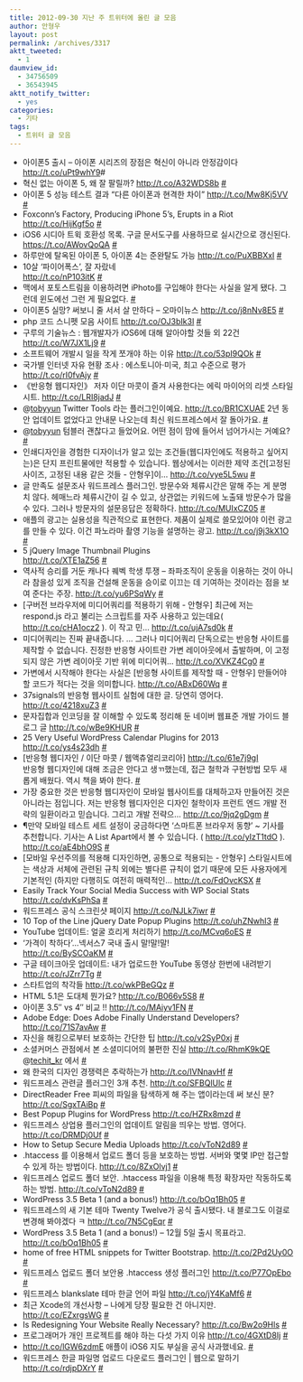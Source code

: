 ```yaml
---
title: 2012-09-30 지난 주 트위터에 올린 글 모음
author: 안형우
layout: post
permalink: /archives/3317
aktt_tweeted:
  - 1
daumview_id:
  - 34756509
  - 36543945
aktt_notify_twitter:
  - yes
categories:
  - 기타
tags:
  - 트위터 글 모음
---
```

<ul class="aktt_tweet_digest">
  <li>
    아이폰5 출시 &#8211; 아이폰 시리즈의 장점은 혁신이 아니라 안정감이다 <a href="http://t.co/uPt9whY9" rel="nofollow">http://t.co/uPt9whY9</a>#
  </li>
  <li>
    혁신 없는 아이폰 5, 왜 잘 팔릴까? <a href="http://t.co/A32WDS8b" rel="nofollow">http://t.co/A32WDS8b</a> <a class="aktt_tweet_time" href="http://twitter.com/mytory/statuses/250145351879761920">#</a>
  </li>
  <li>
    아이폰 5 성능 테스트 결과 “다른 아이폰과 현격한 차이” <a href="http://t.co/Mw8Kj5VV" rel="nofollow">http://t.co/Mw8Kj5VV</a> <a class="aktt_tweet_time" href="http://twitter.com/mytory/statuses/250176684668645376">#</a>
  </li>
  <li>
    Foxconn&#8217;s Factory, Producing iPhone 5&#8217;s, Erupts in a Riot <a href="http://t.co/HijKgf5o" rel="nofollow">http://t.co/HijKgf5o</a> <a class="aktt_tweet_time" href="http://twitter.com/mytory/statuses/250305085832310785">#</a>
  </li>
  <li>
    iOS6 시디아 트윅 호환성 목록. 구글 문서도구를 사용하므로 실시간으로 갱신된다. <a href="https://t.co/AWovQoQA" rel="nofollow">https://t.co/AWovQoQA</a> <a class="aktt_tweet_time" href="http://twitter.com/mytory/statuses/250449668448862208">#</a>
  </li>
  <li>
    하루만에 탈옥된 아이폰 5, 아이폰 4는 준완탈도 가능 <a href="http://t.co/PuXBBXxI" rel="nofollow">http://t.co/PuXBBXxI</a> <a class="aktt_tweet_time" href="http://twitter.com/mytory/statuses/250450272495738880">#</a>
  </li>
  <li>
    10살 ‘파이어폭스’, 잘 자랐네<br /> <a href="http://t.co/nP103itK" rel="nofollow">http://t.co/nP103itK</a> <a class="aktt_tweet_time" href="http://twitter.com/mytory/statuses/250455389135589377">#</a>
  </li>
  <li>
    맥에서 포토스트림을 이용하려면 iPhoto를 구입해야 한다는 사실을 알게 됐다. 그런데 윈도에선 그런 게 필요없다. <a class="aktt_tweet_time" href="http://twitter.com/mytory/statuses/250608907150557184">#</a>
  </li>
  <li>
    아이폰5 실망? 써보니 줄 서서 살 만하다 &#8211; 오마이뉴스 <a href="http://t.co/j8nNv8E5" rel="nofollow">http://t.co/j8nNv8E5</a> <a class="aktt_tweet_time" href="http://twitter.com/mytory/statuses/250609536333934594">#</a>
  </li>
  <li>
    php 코드 스니펫 모음 사이트 <a href="http://t.co/OJ3bIk3I" rel="nofollow">http://t.co/OJ3bIk3I</a> <a class="aktt_tweet_time" href="http://twitter.com/mytory/statuses/250632735792697345">#</a>
  </li>
  <li>
    구루의 기술뉴스 : 웹개발자가 iOS6에 대해 알아야할 것들 외 22건 <a href="http://t.co/W7JX1Lj9" rel="nofollow">http://t.co/W7JX1Lj9</a> <a class="aktt_tweet_time" href="http://twitter.com/mytory/statuses/250640291013472256">#</a>
  </li>
  <li>
    소프트웨어 개발시 일을 작게 쪼개야 하는 이유 <a href="http://t.co/53pI9QOk" rel="nofollow">http://t.co/53pI9QOk</a> <a class="aktt_tweet_time" href="http://twitter.com/mytory/statuses/250641507160301568">#</a>
  </li>
  <li>
    국가별 인터넷 자유 현황 조사 : 에스토니아·미국, 최고 수준으로 평가 <a href="http://t.co/rI0fvAjy" rel="nofollow">http://t.co/rI0fvAjy</a> <a class="aktt_tweet_time" href="http://twitter.com/mytory/statuses/250652418470195200">#</a>
  </li>
  <li>
    《반응형 웹디자인》 저자 이단 마콧이 즐겨 사용한다는 에릭 마이어의 리셋 스타일시트. <a href="http://t.co/LRI8jadJ" rel="nofollow">http://t.co/LRI8jadJ</a> <a class="aktt_tweet_time" href="http://twitter.com/mytory/statuses/250743255543726080">#</a>
  </li>
  <li>
    @<a class="aktt_username" href="http://twitter.com/tobyyun">tobyyun</a> Twitter Tools 라는 플러그인이예요. <a href="http://t.co/BR1CXUAE" rel="nofollow">http://t.co/BR1CXUAE</a> 2년 동안 업데이트 없었다고 안내문 나오는데 최신 워드프레스에서 잘 돌아가요. <a class="aktt_tweet_time" href="http://twitter.com/mytory/statuses/250778784133939200">#</a>
  </li>
  <li>
    @<a class="aktt_username" href="http://twitter.com/tobyyun">tobyyun</a> 텀블러 괜찮다고 들었어요. 어떤 점이 맘에 들어서 넘어가시는 거예요? <a class="aktt_tweet_time" href="http://twitter.com/mytory/statuses/250780492868239360">#</a>
  </li>
  <li>
    인쇄디자인을 경험한 디자이너가 알고 있는 조건들(웹디자인에도 적용하고 싶어지는)은 단지 프린트물에만 적용할 수 있습니다. 웹상에서는 이러한 제약 조건[고정된 사이즈, 고정된 내용 같은 것들 - 안형우]이&#8230; <a href="http://t.co/vye5L5wu" rel="nofollow">http://t.co/vye5L5wu</a> <a class="aktt_tweet_time" href="http://twitter.com/mytory/statuses/250856579702857728">#</a>
  </li>
  <li>
    글 만족도 설문조사 워드프레스 플러그인. 방문수와 체류시간은 말해 주는 게 분명치 않다. 헤매느라 체류시간이 길 수 있고, 상관없는 키워드에 노출돼 방문수가 많을 수 있다. 그러나 방문자의 설문응답은 정확하다. <a href="http://t.co/MUIxCZ05" rel="nofollow">http://t.co/MUIxCZ05</a> <a class="aktt_tweet_time" href="http://twitter.com/mytory/statuses/250883800060530690">#</a>
  </li>
  <li>
    애플의 광고는 실용성을 직관적으로 표현한다. 제품이 실제로 쓸모있어야 이런 광고를 만들 수 있다. 이건 파노라마 촬영 기능을 설명하는 광고. <a href="http://t.co/j9j3kX1O" rel="nofollow">http://t.co/j9j3kX1O</a> <a class="aktt_tweet_time" href="http://twitter.com/mytory/statuses/250913952396091392">#</a>
  </li>
  <li>
    5 jQuery Image Thumbnail Plugins<br /> <a href="http://t.co/XTE1aZ56" rel="nofollow">http://t.co/XTE1aZ56</a> <a class="aktt_tweet_time" href="http://twitter.com/mytory/statuses/250916688709685248">#</a>
  </li>
  <li>
    역사적 승리를 거둔 캐나다 퀘벡 학생 투쟁 &#8211; 좌파조직이 운동을 이용하는 것이 아니라 참을성 있게 조직을 건설해 운동을 승이로 이끄는 데 기여하는 것이라는 점을 보여 준다는 주장. <a href="http://t.co/yu6PSqWy" rel="nofollow">http://t.co/yu6PSqWy</a> <a class="aktt_tweet_time" href="http://twitter.com/mytory/statuses/250919957943177216">#</a>
  </li>
  <li>
    [구버전 브라우저에 미디어쿼리를 적용하기 위해 - 안형우] 최근에 저는 respond.js 라고 불리는 스크립트를 자주 사용하고 있는데요( <a href="http://t.co/cHA1ocz2" rel="nofollow">http://t.co/cHA1ocz2</a> ). 이 작고 민&#8230; <a href="http://t.co/ujA7sd0k" rel="nofollow">http://t.co/ujA7sd0k</a> <a class="aktt_tweet_time" href="http://twitter.com/mytory/statuses/250976936095010817">#</a>
  </li>
  <li>
    미디어쿼리는 진짜 끝내줍니다. … 그러나 미디어쿼리 단독으로는 반응형 사이트를 제작할 수 없습니다. 진정한 반응형 사이트란 가변 레이아웃에서 출발하며, 이 고정되지 않은 가변 레이아웃 기반 위에 미디어쿼&#8230; <a href="http://t.co/XVKZ4Cg0" rel="nofollow">http://t.co/XVKZ4Cg0</a> <a class="aktt_tweet_time" href="http://twitter.com/mytory/statuses/250977950403543040">#</a>
  </li>
  <li>
    가변에서 시작해야 한다는 사실은 [반응형 사이트를 제작할 때 - 안형우] 만들어야 할 코드가 적다는 것을 의미합니다. <a href="http://t.co/ABxD60Wq" rel="nofollow">http://t.co/ABxD60Wq</a> <a class="aktt_tweet_time" href="http://twitter.com/mytory/statuses/250978391405244418">#</a>
  </li>
  <li>
    37signals의 반응형 웹사이트 실험에 대한 글. 당연히 영어다. <a href="http://t.co/4218xuZ3" rel="nofollow">http://t.co/4218xuZ3</a> <a class="aktt_tweet_time" href="http://twitter.com/mytory/statuses/250978934886383617">#</a>
  </li>
  <li>
    문자집합과 인코딩을 잘 이해할 수 있도록 정리해 둔 네이버 웹표준 개발 가이드 블로그 글 <a href="http://t.co/wBe9KHUR" rel="nofollow">http://t.co/wBe9KHUR</a> <a class="aktt_tweet_time" href="http://twitter.com/mytory/statuses/250987538418905090">#</a>
  </li>
  <li>
    25 Very Useful WordPress Calendar Plugins for 2013 <a href="http://t.co/ys4s23dh" rel="nofollow">http://t.co/ys4s23dh</a> <a class="aktt_tweet_time" href="http://twitter.com/mytory/statuses/250989563621814273">#</a>
  </li>
  <li>
    [반응형 웹디자인 / 이단 마콧 / 웹액츄얼리코리아] <a href="http://t.co/61e7j9gI" rel="nofollow">http://t.co/61e7j9gI</a><br /> 반응형 웹디자인에 대해 조금은 안다고 생ㄲ했는데, 접근 철학과 구현방법 모두 새롭게 배웠다. 역시 책을 봐야 한다. <a class="aktt_tweet_time" href="http://twitter.com/mytory/statuses/251105803036155905">#</a>
  </li>
  <li>
    가장 중요한 것은 반응형 웹디자인이 모바일 웹사이트를 대체하고자 만들어진 것은 아니라는 점입니다. 저는 반응형 웹디자인은 디자인 철학이자 프런트 엔드 개발 전략의 일환이라고 믿습니다. 그리고 개발 전략으&#8230; <a href="http://t.co/9jq2gDgm" rel="nofollow">http://t.co/9jq2gDgm</a> <a class="aktt_tweet_time" href="http://twitter.com/mytory/statuses/251126187580092417">#</a>
  </li>
  <li>
    ¶만약 모바일 테스트 세트 설정이 궁금하다면 ‘스마트폰 브라우저 동향’ ~ 기사를 추천합니다. 기사는 A List Apart에서 볼 수 있습니다. ( <a href="http://t.co/yIzT1tdO" rel="nofollow">http://t.co/yIzT1tdO</a> ). <a href="http://t.co/aE4bhO9S" rel="nofollow">http://t.co/aE4bhO9S</a> <a class="aktt_tweet_time" href="http://twitter.com/mytory/statuses/251129099504979968">#</a>
  </li>
  <li>
    [모바일 우선주의를 적용해 디자인하면, 공통으로 적용되는 - 안형우] 스타일시트에는 색상과 서체에 관련된 규칙 외에는 별다른 규칙이 없기 때문에 모든 사용자에게 기본적인 (하지만 다행히도 여전히 매력적인&#8230; <a href="http://t.co/FdOvcKSX" rel="nofollow">http://t.co/FdOvcKSX</a> <a class="aktt_tweet_time" href="http://twitter.com/mytory/statuses/251130743047208960">#</a>
  </li>
  <li>
    Easily Track Your Social Media Success with WP Social Stats <a href="http://t.co/dvKsPhSa" rel="nofollow">http://t.co/dvKsPhSa</a> <a class="aktt_tweet_time" href="http://twitter.com/mytory/statuses/251135224388415488">#</a>
  </li>
  <li>
    워드프레스 공식 스크린샷 페이지 <a href="http://t.co/NJLk7iwr" rel="nofollow">http://t.co/NJLk7iwr</a> <a class="aktt_tweet_time" href="http://twitter.com/mytory/statuses/251141246272294912">#</a>
  </li>
  <li>
    10 Top of the Line jQuery Date Popup Plugins <a href="http://t.co/uhZNwhI3" rel="nofollow">http://t.co/uhZNwhI3</a> <a class="aktt_tweet_time" href="http://twitter.com/mytory/statuses/251150007753912320">#</a>
  </li>
  <li>
    YouTube 업데이트: 얼굴 흐리게 처리하기 <a href="http://t.co/MCvq6oES" rel="nofollow">http://t.co/MCvq6oES</a> <a class="aktt_tweet_time" href="http://twitter.com/mytory/statuses/251181395882434560">#</a>
  </li>
  <li>
    ‘가격이 착하다’…넥서스7 국내 출시 말!말!말!<br /> <a href="http://t.co/BySCOaKM" rel="nofollow">http://t.co/BySCOaKM</a> <a class="aktt_tweet_time" href="http://twitter.com/mytory/statuses/251182096545107970">#</a>
  </li>
  <li>
    구글 테이크아웃 업데이트: 내가 업로드한 YouTube 동영상 한번에 내려받기 <a href="http://t.co/rJZrr7Tg" rel="nofollow">http://t.co/rJZrr7Tg</a> <a class="aktt_tweet_time" href="http://twitter.com/mytory/statuses/251235132332195840">#</a>
  </li>
  <li>
    스타트업의 착각들 <a href="http://t.co/wkPBeGQz" rel="nofollow">http://t.co/wkPBeGQz</a> <a class="aktt_tweet_time" href="http://twitter.com/mytory/statuses/251237684830408705">#</a>
  </li>
  <li>
    HTML 5.1은 도대체 뭔가요? <a href="http://t.co/B066v5S8" rel="nofollow">http://t.co/B066v5S8</a> <a class="aktt_tweet_time" href="http://twitter.com/mytory/statuses/251238490770137088">#</a>
  </li>
  <li>
    아이폰 3.5&#8243; vs 4&#8243; 비교 !! <a href="http://t.co/MAiyv1FN" rel="nofollow">http://t.co/MAiyv1FN</a> <a class="aktt_tweet_time" href="http://twitter.com/mytory/statuses/251303031415644160">#</a>
  </li>
  <li>
    Adobe Edge: Does Adobe Finally Understand Developers? <a href="http://t.co/71S7avAw" rel="nofollow">http://t.co/71S7avAw</a> <a class="aktt_tweet_time" href="http://twitter.com/mytory/statuses/251353531418820609">#</a>
  </li>
  <li>
    자신을 해킹으로부터 보호하는 간단한 팁 <a href="http://t.co/v2SyP0xj" rel="nofollow">http://t.co/v2SyP0xj</a> <a class="aktt_tweet_time" href="http://twitter.com/mytory/statuses/251364324763922432">#</a>
  </li>
  <li>
    소셜커머스 관점에서 본 소셜미디어의 불편한 진실 <a href="http://t.co/RhmK9kQE" rel="nofollow">http://t.co/RhmK9kQE</a> @<a class="aktt_username" href="http://twitter.com/techit_kr">techit_kr</a> 에서 <a class="aktt_tweet_time" href="http://twitter.com/mytory/statuses/251366932488519680">#</a>
  </li>
  <li>
    왜 한국의 디자인 경쟁력은 추락하는가 <a href="http://t.co/IVNnavHf" rel="nofollow">http://t.co/IVNnavHf</a> <a class="aktt_tweet_time" href="http://twitter.com/mytory/statuses/251459700447662081">#</a>
  </li>
  <li>
    워드프레스 관련글 플러그인 3개 추천. <a href="http://t.co/SFBQlUlc" rel="nofollow">http://t.co/SFBQlUlc</a> <a class="aktt_tweet_time" href="http://twitter.com/mytory/statuses/251844059495272450">#</a>
  </li>
  <li>
    DirectReader Free 피씨의 파일을 탐색하게 해 주는 앱이라는데 써 보신 분? <a href="http://t.co/SgxTAiBp" rel="nofollow">http://t.co/SgxTAiBp</a> <a class="aktt_tweet_time" href="http://twitter.com/mytory/statuses/251847846628818944">#</a>
  </li>
  <li>
    Best Popup Plugins for WordPress <a href="http://t.co/HZRx8mzd" rel="nofollow">http://t.co/HZRx8mzd</a> <a class="aktt_tweet_time" href="http://twitter.com/mytory/statuses/251852340645224448">#</a>
  </li>
  <li>
    워드프레스 상업용 플러그인의 업데이트 알림을 띄우는 방법. 영어다. <a href="http://t.co/DRMDj0Uf" rel="nofollow">http://t.co/DRMDj0Uf</a> <a class="aktt_tweet_time" href="http://twitter.com/mytory/statuses/251853160455499777">#</a>
  </li>
  <li>
    How to Setup Secure Media Uploads <a href="http://t.co/vToN2d89" rel="nofollow">http://t.co/vToN2d89</a> <a class="aktt_tweet_time" href="http://twitter.com/mytory/statuses/251855006293164032">#</a>
  </li>
  <li>
    .htaccess 를 이용해서 업로드 폴더 등을 보호하는 방법. 서버와 몇몇 IP만 접근할 수 있게 하는 방법이다. <a href="http://t.co/8ZxOlvj1" rel="nofollow">http://t.co/8ZxOlvj1</a> <a class="aktt_tweet_time" href="http://twitter.com/mytory/statuses/251905671161839617">#</a>
  </li>
  <li>
    워드프레스 업로드 폴더 보안. .htaccess 파일을 이용해 특정 확장자만 작동하도록 하는 방법. <a href="http://t.co/vToN2d89" rel="nofollow">http://t.co/vToN2d89</a> <a class="aktt_tweet_time" href="http://twitter.com/mytory/statuses/251907639661965312">#</a>
  </li>
  <li>
    WordPress 3.5 Beta 1 (and a bonus!) <a href="http://t.co/bOq1Bh05" rel="nofollow">http://t.co/bOq1Bh05</a> <a class="aktt_tweet_time" href="http://twitter.com/mytory/statuses/251964557583589376">#</a>
  </li>
  <li>
    워드프레스의 새 기본 테마 Twenty Twelve가 공식 출시됐다. 내 블로그도 이걸로 변경해 봐야겠다 ㅋ <a href="http://t.co/7N5CgEqr" rel="nofollow">http://t.co/7N5CgEqr</a> <a class="aktt_tweet_time" href="http://twitter.com/mytory/statuses/251966871199424512">#</a>
  </li>
  <li>
    WordPress 3.5 Beta 1 (and a bonus!) &#8211; 12월 5일 출시 목표라고. <a href="http://t.co/bOq1Bh05" rel="nofollow">http://t.co/bOq1Bh05</a> <a class="aktt_tweet_time" href="http://twitter.com/mytory/statuses/251967278906761217">#</a>
  </li>
  <li>
    home of free HTML snippets for Twitter Bootstrap. <a href="http://t.co/2Pd2Uy0O" rel="nofollow">http://t.co/2Pd2Uy0O</a> <a class="aktt_tweet_time" href="http://twitter.com/mytory/statuses/252080949142097921">#</a>
  </li>
  <li>
    워드프레스 업로드 폴더 보안용 .htaccess 생성 플러그인 <a href="http://t.co/P77OpEbo" rel="nofollow">http://t.co/P77OpEbo</a> <a class="aktt_tweet_time" href="http://twitter.com/mytory/statuses/252101517102956545">#</a>
  </li>
  <li>
    워드프레스 blankslate 테마 한글 언어 파일 <a href="http://t.co/jY4KaMf6" rel="nofollow">http://t.co/jY4KaMf6</a> <a class="aktt_tweet_time" href="http://twitter.com/mytory/statuses/252101595892965376">#</a>
  </li>
  <li>
    최근 Xcode의 개선사항 &#8211; 나에게 당장 필요한 건 아니지만. <a href="http://t.co/EZxrgsWG" rel="nofollow">http://t.co/EZxrgsWG</a> <a class="aktt_tweet_time" href="http://twitter.com/mytory/statuses/252327833601462273">#</a>
  </li>
  <li>
    Is Redesigning Your Website Really Necessary? <a href="http://t.co/Bw2o9Hls" rel="nofollow">http://t.co/Bw2o9Hls</a> <a class="aktt_tweet_time" href="http://twitter.com/mytory/statuses/252328477561327617">#</a>
  </li>
  <li>
    프로그래머가 개인 프로젝트를 해야 하는 다섯 가지 이유 <a href="http://t.co/4GXtD8Ij" rel="nofollow">http://t.co/4GXtD8Ij</a> <a class="aktt_tweet_time" href="http://twitter.com/mytory/statuses/252369800850989056">#</a>
  </li>
  <li>
    <a href="http://t.co/lGW6zdmE" rel="nofollow">http://t.co/lGW6zdmE</a> 애플이 iOS6 지도 부실을 공식 사과했네요. <a class="aktt_tweet_time" href="http://twitter.com/mytory/statuses/252376181557563392">#</a>
  </li>
  <li>
    워드프레스 한글 파일명 업로드 다운로드 플러그인 | 웹으로 말하기 <a href="http://t.co/rdjpDXrY" rel="nofollow">http://t.co/rdjpDXrY</a> <a class="aktt_tweet_time" href="http://twitter.com/mytory/statuses/252419190869352449">#</a>
  </li>
</ul>